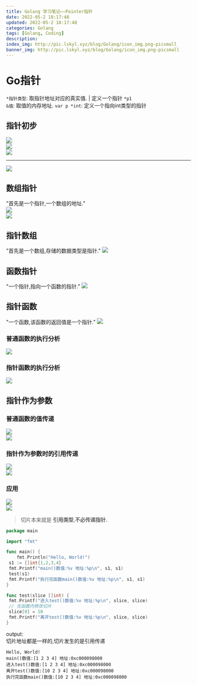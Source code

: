 ```yaml
---
title: Golang 学习笔记——Pointer指针
date: 2022-05-2 18:17:48
updated: 2022-05-2 18:17:48
categories: Golang
tags: [Golang, Coding]
description: 
index_img: http://pic.lskyl.xyz/blog/Golang/icon_img.png-picsmall
banner_img: http://pic.lskyl.xyz/blog/Golang/icon_img.png-picsmall
---
```


# Go指针

`*指针类型`: 取指针地址对应的真实值. | 定义一个指针 `*p1`  
`&值`: 取值的内存地址.
`var p *int`: 定义一个指向int类型的指针

## 指针初步

![](http://pic.lskyl.xyz/blog/Golang/pointer-1.png-picsmall)  
![](http://pic.lskyl.xyz/blog/Golang/pointer-2.png-picsmall)  
![](http://pic.lskyl.xyz/blog/Golang/pointer-3.png-picsmall)  

---

![](http://pic.lskyl.xyz/blog/Golang/pointer-7.png-picsmall)  

## 数组指针

"首先是一个指针,一个数组的地址."  
![](http://pic.lskyl.xyz/blog/Golang/pointer-4.png-picsmall)  
![](http://pic.lskyl.xyz/blog/Golang/pointer-5.png-picsmall)  

## 指针数组

"首先是一个数组,存储的数据类型是指针."
![](http://pic.lskyl.xyz/blog/Golang/pointer-6.png-picsmall)  

## 函数指针

"一个指针,指向一个函数的指针."
![](http://pic.lskyl.xyz/blog/Golang/pointer-8.png-picsmall)  

## 指针函数

"一个函数,该函数的返回值是一个指针."
![](http://pic.lskyl.xyz/blog/Golang/pointer-9.png-picsmall)  

### 普通函数的执行分析

![](http://pic.lskyl.xyz/blog/Golang/pointer-10.png-picsmall)  

### 指针函数的执行分析

![](http://pic.lskyl.xyz/blog/Golang/pointer-11.png-picsmall)  

## 指针作为参数

### 普通函数的值传递

![](http://pic.lskyl.xyz/blog/Golang/pointer-12.png-picsmall)  
![](http://pic.lskyl.xyz/blog/Golang/pointer-13.png-picsmall)  

### 指针作为参数时的引用传递

![](http://pic.lskyl.xyz/blog/Golang/pointer-14.png-picsmall)  
![](http://pic.lskyl.xyz/blog/Golang/pointer-15.png-picsmall)  

### 应用

![](http://pic.lskyl.xyz/blog/Golang/pointer-16.png-picsmall)  
![](http://pic.lskyl.xyz/blog/Golang/pointer-17.png-picsmall)  
> 切片本来就是 **引用类型**,**不必传递指针.**

```go
package main

import "fmt"

func main() {
    fmt.Println("Hello, World!")
 s1 := []int{1,2,3,4}
 fmt.Printf("main()数值:%v 地址:%p\n", s1, s1)
 test(s1)
 fmt.Printf("执行完函数main()数值:%v 地址:%p\n", s1, s1)
}

func test(slice []int) {
 fmt.Printf("进入test()数值:%v 地址:%p\n", slice, slice)
 // 在函数内修改切片
 slice[0] = 10
 fmt.Printf("离开test()数值:%v 地址:%p\n", slice, slice)
}
```

output:  
切片地址都是一样的,切片发生的是引用传递

```
Hello, World!
main()数值:[1 2 3 4] 地址:0xc000098000
进入test()数值:[1 2 3 4] 地址:0xc000098000
离开test()数值:[10 2 3 4] 地址:0xc000098000
执行完函数main()数值:[10 2 3 4] 地址:0xc000098000
```
